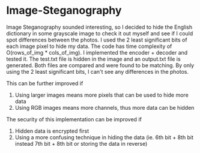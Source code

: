 # Image-Steganography
Image Steganography sounded interesting, so I decided to hide the English dictionary in some grayscale image to check it out myself and see if I could spot differences between the photos.
I used the 2 least significant bits of each image pixel to hide my data.
The code has time complexity of O(rows_of_img * cols_of_img).
I implemented the encoder + decoder and tested it.
The test.txt file is hidden in the image and an output.txt file is generated.
Both files are compared and were found to be matching.
By only using the 2 least significant bits, I can't see any differences in the photos.

This can be further improved if
  1) Using larger images means more pixels that can be used to hide more data
  2) Using RGB images means more channels, thus more data can be hidden
 
The security of this implementation can be improved if
  1) Hidden data is encrypted first
  2) Using a more confusing technique in hiding the data (ie. 6th bit + 8th bit instead 7th bit + 8th bit or storing the data in reverse)
